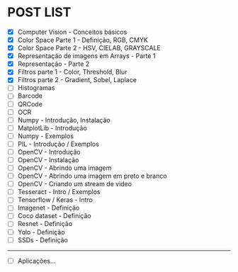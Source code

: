 # POST LIST

- [x] Computer Vision - Conceitos básicos
- [x] Color Space Parte 1 - Definição, RGB, CMYK
- [x] Color Space Parte 2 - HSV, CIELAB, GRAYSCALE
- [x] Representação de imagens em Arrays - Parte 1
- [x] Representação - Parte 2
- [x] Filtros parte 1 - Color, Threshold, Blur
- [x] Filtros parte 2 - Gradient, Sobel, Laplace
- [ ] Histogramas
- [ ] Barcode
- [ ] QRCode
- [ ] OCR
- [ ] Numpy - Introdução, Instalação
- [ ] MatplotLib - Introdução
- [ ] Numpy - Exemplos
- [ ] PIL - Introdução / Exemplos
- [ ] OpenCV - Introdução
- [ ] OpenCV - Instalação
- [ ] OpenCV - Abrindo uma imagem
- [ ] OpenCV - Abrindo uma imagem em preto e branco
- [ ] OpenCV - Criando um stream de video
- [ ] Tesseract - Intro / Exemplos
- [ ] Tensorflow / Keras - Intro
- [ ] Imagenet - Definição
- [ ] Coco dataset - Definição
- [ ] Resnet - Definição
- [ ] Yolo - Definição
- [ ] SSDs - Definição
---
- [ ] Aplicações...
